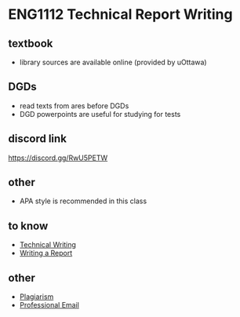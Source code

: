 # ENG1112 Technical Report Writing

## textbook

- library sources are available online (provided by uOttawa)

## DGDs

- read texts from ares before DGDs
- DGD powerpoints are useful for studying for tests

## discord link

https://discord.gg/RwU5PETW

## other

- APA style is recommended in this class

## to know

- [Technical Writing](Notes%20797754650f904ea69294e3a146c4d48f/Technical%20Writing%206c4e93f1d55a4771a4a90adf26ce1594.md)
- [Writing a Report](Notes%20797754650f904ea69294e3a146c4d48f/Writing%20a%20Report%209f3b4da228ea4af1973079086bea3b3c.md)

## other

- [Plagiarism](Notes%20797754650f904ea69294e3a146c4d48f/Plagiarism%20bc8ea8466a7a49759d0d1f183b81f123.md)
- [Professional Email](Notes%20797754650f904ea69294e3a146c4d48f/Professional%20Email%20687808b388ea49cfa02c171b30b80d64.md)